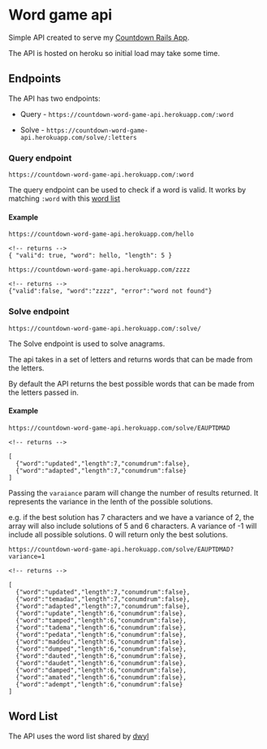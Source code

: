 # Word game api

Simple API created to serve my [Countdown Rails App](https://github.com/tsunghotang/countdown-word-game).

The API is hosted on heroku so initial load may take some time.

## Endpoints
The API has two endpoints:

* Query -
`https://countdown-word-game-api.herokuapp.com/:word`

* Solve - `https://countdown-word-game-api.herokuapp.com/solve/:letters`

### Query endpoint
`https://countdown-word-game-api.herokuapp.com/:word`

The query endpoint can be used to check if a word is valid. It works by matching `:word` with this [word list](#word-list)

#### Example
```
https://countdown-word-game-api.herokuapp.com/hello

<!-- returns -->
{ "vali"d: true, "word": hello, "length": 5 }
```
```
https://countdown-word-game-api.herokuapp.com/zzzz

<!-- returns -->
{"valid":false, "word":"zzzz", "error":"word not found"}
```

### Solve endpoint
`https://countdown-word-game-api.herokuapp.com/:solve/`

The Solve endpoint is used to solve anagrams.

The api takes in a set of letters and returns words that can be made from the letters.

By default the API returns the best possible words that can be made from the letters passed in.

#### Example
```
https://countdown-word-game-api.herokuapp.com/solve/EAUPTDMAD

<!-- returns -->

[
  {"word":"updated","length":7,"conumdrum":false},
  {"word":"adapted","length":7,"conumdrum":false}
]
```

Passing the `varaiance` param will change the number of results returned. It represents the variance in the lenth of the possible solutions.

e.g. if the best solution has 7 characters and we have a variance of 2, the array will also include solutions of 5 and 6 characters. A variance of -1 will include all possible solutions. 0 will return only the best solutions.
```
https://countdown-word-game-api.herokuapp.com/solve/EAUPTDMAD?variance=1

<!-- returns -->

[
  {"word":"updated","length":7,"conumdrum":false},
  {"word":"temadau","length":7,"conumdrum":false},
  {"word":"adapted","length":7,"conumdrum":false},
  {"word":"update","length":6,"conumdrum":false},
  {"word":"tamped","length":6,"conumdrum":false},
  {"word":"tadema","length":6,"conumdrum":false},
  {"word":"pedata","length":6,"conumdrum":false},
  {"word":"maddeu","length":6,"conumdrum":false},
  {"word":"dumped","length":6,"conumdrum":false},
  {"word":"dauted","length":6,"conumdrum":false},
  {"word":"daudet","length":6,"conumdrum":false},
  {"word":"damped","length":6,"conumdrum":false},
  {"word":"amated","length":6,"conumdrum":false},
  {"word":"adempt","length":6,"conumdrum":false}
]
```

## Word List
The API uses the word list shared by [dwyl](https://github.com/dwyl/english-words)
